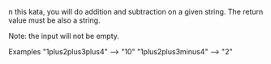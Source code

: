 n this kata, you will do addition and subtraction on a given string. The return value must be also a string.

Note: the input will not be empty.

Examples
"1plus2plus3plus4"  --> "10"
"1plus2plus3minus4" -->  "2"